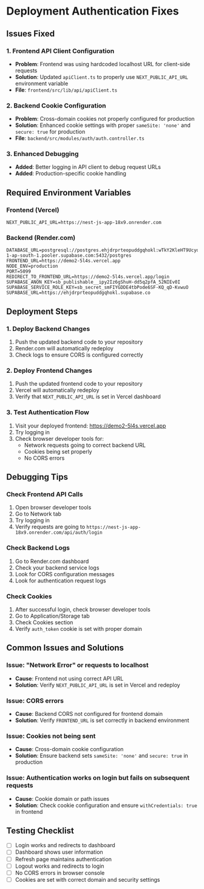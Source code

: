 # Deployment Authentication Fixes

## Issues Fixed

### 1. Frontend API Client Configuration
- **Problem**: Frontend was using hardcoded localhost URL for client-side requests
- **Solution**: Updated `apiClient.ts` to properly use `NEXT_PUBLIC_API_URL` environment variable
- **File**: `frontend/src/lib/api/apiClient.ts`

### 2. Backend Cookie Configuration
- **Problem**: Cross-domain cookies not properly configured for production
- **Solution**: Enhanced cookie settings with proper `sameSite: 'none'` and `secure: true` for production
- **File**: `backend/src/modules/auth/auth.controller.ts`

### 3. Enhanced Debugging
- **Added**: Better logging in API client to debug request URLs
- **Added**: Production-specific cookie handling

## Required Environment Variables

### Frontend (Vercel)
```
NEXT_PUBLIC_API_URL=https://nest-js-app-18x9.onrender.com
```

### Backend (Render.com)
```
DATABASE_URL=postgresql://postgres.ehjdrprteopuddgqhokl:wTkY2KleHT9UcydB@aws-1-ap-south-1.pooler.supabase.com:5432/postgres
FRONTEND_URL=https://demo2-5l4s.vercel.app
NODE_ENV=production
PORT=5099
REDIRECT_TO_FRONTEND_URL=https://demo2-5l4s.vercel.app/login
SUPABASE_ANON_KEY=sb_publishable__ipy2Iz6gShuH-dd5q2pfA_52NIEv0I
SUPABASE_SERVICE_ROLE_KEY=sb_secret_smFIYGDDE4tbPode6SF-KQ_qD-KvwuO
SUPABASE_URL=https://ehjdrprteopuddgqhokl.supabase.co
```

## Deployment Steps

### 1. Deploy Backend Changes
1. Push the updated backend code to your repository
2. Render.com will automatically redeploy
3. Check logs to ensure CORS is configured correctly

### 2. Deploy Frontend Changes
1. Push the updated frontend code to your repository
2. Vercel will automatically redeploy
3. Verify that `NEXT_PUBLIC_API_URL` is set in Vercel dashboard

### 3. Test Authentication Flow
1. Visit your deployed frontend: https://demo2-5l4s.vercel.app
2. Try logging in
3. Check browser developer tools for:
   - Network requests going to correct backend URL
   - Cookies being set properly
   - No CORS errors

## Debugging Tips

### Check Frontend API Calls
1. Open browser developer tools
2. Go to Network tab
3. Try logging in
4. Verify requests are going to `https://nest-js-app-18x9.onrender.com/api/auth/login`

### Check Backend Logs
1. Go to Render.com dashboard
2. Check your backend service logs
3. Look for CORS configuration messages
4. Look for authentication request logs

### Check Cookies
1. After successful login, check browser developer tools
2. Go to Application/Storage tab
3. Check Cookies section
4. Verify `auth_token` cookie is set with proper domain

## Common Issues and Solutions

### Issue: "Network Error" or requests to localhost
- **Cause**: Frontend not using correct API URL
- **Solution**: Verify `NEXT_PUBLIC_API_URL` is set in Vercel and redeploy

### Issue: CORS errors
- **Cause**: Backend CORS not configured for frontend domain
- **Solution**: Verify `FRONTEND_URL` is set correctly in backend environment

### Issue: Cookies not being sent
- **Cause**: Cross-domain cookie configuration
- **Solution**: Ensure backend sets `sameSite: 'none'` and `secure: true` in production

### Issue: Authentication works on login but fails on subsequent requests
- **Cause**: Cookie domain or path issues
- **Solution**: Check cookie configuration and ensure `withCredentials: true` in frontend

## Testing Checklist

- [ ] Login works and redirects to dashboard
- [ ] Dashboard shows user information
- [ ] Refresh page maintains authentication
- [ ] Logout works and redirects to login
- [ ] No CORS errors in browser console
- [ ] Cookies are set with correct domain and security settings